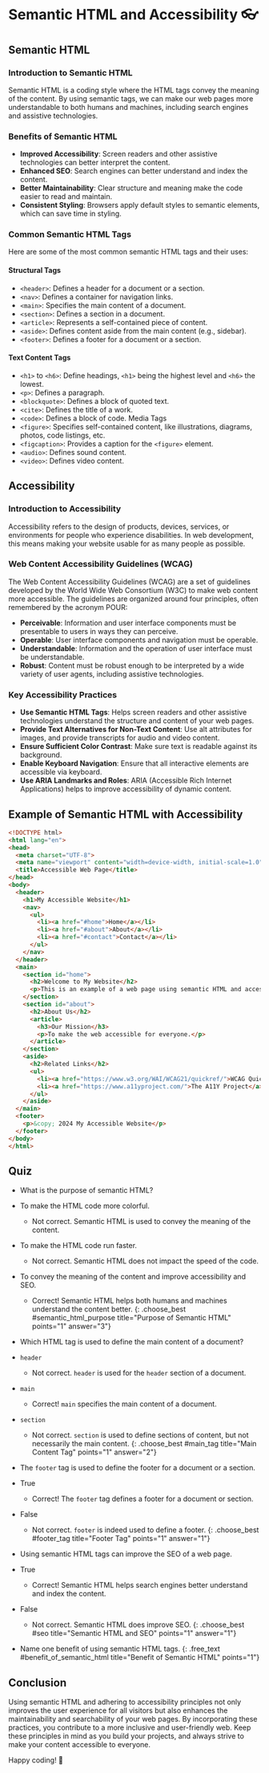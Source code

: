 # Semantic HTML and Accessibility 👓

## Semantic HTML

### Introduction to Semantic HTML
Semantic HTML is a coding style where the HTML tags convey the meaning of the content. By using semantic tags, we can make our web pages more understandable to both humans and machines, including search engines and assistive technologies.

### Benefits of Semantic HTML
- **Improved Accessibility**: Screen readers and other assistive technologies can better interpret the content.
- **Enhanced SEO**: Search engines can better understand and index the content.
- **Better Maintainability**: Clear structure and meaning make the code easier to read and maintain.
- **Consistent Styling**: Browsers apply default styles to semantic elements, which can save time in styling.

### Common Semantic HTML Tags
Here are some of the most common semantic HTML tags and their uses:

#### Structural Tags
- `<header>`: Defines a header for a document or a section.
- `<nav>`: Defines a container for navigation links.
- `<main>`: Specifies the main content of a document.
- `<section>`: Defines a section in a document.
- `<article>`: Represents a self-contained piece of content.
- `<aside>`: Defines content aside from the main content (e.g., sidebar).
- `<footer>`: Defines a footer for a document or a section.

#### Text Content Tags
- `<h1>` to `<h6>`: Define headings, `<h1>` being the highest level and `<h6>` the lowest.
- `<p>`: Defines a paragraph.
- `<blockquote>`: Defines a block of quoted text.
- `<cite>`: Defines the title of a work.
- `<code>`: Defines a block of code.
Media Tags
- `<figure>`: Specifies self-contained content, like illustrations, diagrams, photos, code listings, etc.
- `<figcaption>`: Provides a caption for the `<figure>` element.
- `<audio>`: Defines sound content.
- `<video>`: Defines video content.

## Accessibility

### Introduction to Accessibility
Accessibility refers to the design of products, devices, services, or environments for people who experience disabilities. In web development, this means making your website usable for as many people as possible.

### Web Content Accessibility Guidelines (WCAG)
The Web Content Accessibility Guidelines (WCAG) are a set of guidelines developed by the World Wide Web Consortium (W3C) to make web content more accessible. The guidelines are organized around four principles, often remembered by the acronym POUR:

- **Perceivable**: Information and user interface components must be presentable to users in ways they can perceive.
- **Operable**: User interface components and navigation must be operable.
- **Understandable**: Information and the operation of user interface must be understandable.
- **Robust**: Content must be robust enough to be interpreted by a wide variety of user agents, including assistive technologies.

### Key Accessibility Practices
- **Use Semantic HTML Tags**: Helps screen readers and other assistive technologies understand the structure and content of your web pages.
- **Provide Text Alternatives for Non-Text Content**: Use alt attributes for images, and provide transcripts for audio and video content.
- **Ensure Sufficient Color Contrast**: Make sure text is readable against its background.
- **Enable Keyboard Navigation**: Ensure that all interactive elements are accessible via keyboard.
- **Use ARIA Landmarks and Roles**: ARIA (Accessible Rich Internet Applications) helps to improve accessibility of dynamic content.

## Example of Semantic HTML with Accessibility

```html
<!DOCTYPE html>
<html lang="en">
<head>
  <meta charset="UTF-8">
  <meta name="viewport" content="width=device-width, initial-scale=1.0">
  <title>Accessible Web Page</title>
</head>
<body>
  <header>
    <h1>My Accessible Website</h1>
    <nav>
      <ul>
        <li><a href="#home">Home</a></li>
        <li><a href="#about">About</a></li>
        <li><a href="#contact">Contact</a></li>
      </ul>
    </nav>
  </header>
  <main>
    <section id="home">
      <h2>Welcome to My Website</h2>
      <p>This is an example of a web page using semantic HTML and accessibility features.</p>
    </section>
    <section id="about">
      <h2>About Us</h2>
      <article>
        <h3>Our Mission</h3>
        <p>To make the web accessible for everyone.</p>
      </article>
    </section>
    <aside>
      <h2>Related Links</h2>
      <ul>
        <li><a href="https://www.w3.org/WAI/WCAG21/quickref/">WCAG Quick Reference</a></li>
        <li><a href="https://www.a11yproject.com/">The A11Y Project</a></li>
      </ul>
    </aside>
  </main>
  <footer>
    <p>&copy; 2024 My Accessible Website</p>
  </footer>
</body>
</html>
```

## Quiz

- What is the purpose of semantic HTML?
- To make the HTML code more colorful.
  - Not correct. Semantic HTML is used to convey the meaning of the content.
- To make the HTML code run faster.
  - Not correct. Semantic HTML does not impact the speed of the code.
- To convey the meaning of the content and improve accessibility and SEO.
  - Correct! Semantic HTML helps both humans and machines understand the content better.
{: .choose_best #semantic_html_purpose title="Purpose of Semantic HTML" points="1" answer="3"}

- Which HTML tag is used to define the main content of a document?
- `header`
  - Not correct. `header` is used for the `header` section of a document.
- `main`
  - Correct! `main` specifies the main content of a document.
- `section`
  - Not correct. `section` is used to define sections of content, but not necessarily the main content.
{: .choose_best #main_tag title="Main Content Tag" points="1" answer="2"}

- The `footer` tag is used to define the footer for a document or a section.
- True
  - Correct! The `footer` tag defines a footer for a document or section.
- False
  - Not correct. `footer` is indeed used to define a footer.
{: .choose_best #footer_tag title="Footer Tag" points="1" answer="1"}

- Using semantic HTML tags can improve the SEO of a web page.
- True
  - Correct! Semantic HTML helps search engines better understand and index the content.
- False
  - Not correct. Semantic HTML does improve SEO.
{: .choose_best #seo title="Semantic HTML and SEO" points="1" answer="1"}

<!-- Possible answers: Improved accessibility, enhanced SEO, better maintainability, consistent styling. -->
- Name one benefit of using semantic HTML tags.
{: .free_text #benefit_of_semantic_html title="Benefit of Semantic HTML" points="1"}

<!-- Practical Task
Exercise: Create a simple HTML page using semantic HTML tags and ensure it adheres to basic accessibility principles. Describe the steps you took and the rationale behind your choices. -->

## Conclusion
Using semantic HTML and adhering to accessibility principles not only improves the user experience for all visitors but also enhances the maintainability and searchability of your web pages. By incorporating these practices, you contribute to a more inclusive and user-friendly web. Keep these principles in mind as you build your projects, and always strive to make your content accessible to everyone.

Happy coding! 🌟

